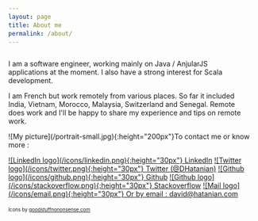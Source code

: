 ```yaml
---
layout: page
title: About me
permalink: /about/
---
```


<div style="float:left; margin-right:35px; max-width:502px; position:relative" markdown="1">

I am a software engineer, working mainly on Java / AnjularJS applications at the moment. I also have a strong interest for Scala development.

I am French but work remotely from various places. So far it included India, Vietnam, Morocco, Malaysia, Switzerland and Senegal. Remote does work and I'll be happy to share my experience and tips on remote work.

</div>

<div style="float:left; position:relative" markdown="1">
![My picture](/portrait-small.jpg){:height="200px"}
</div>

To contact me or know more :

<a href='https://vn.linkedin.com/pub/david-hatanian/13/16/3b6' target='_blank' >
![LinkedIn logo](/icons/linkedin.png){:height="30px"} LinkedIn</a>

<a href='https://twitter.com/DHatanian' target='_blank' >
![Twitter logo](/icons/twitter.png){:height="30px"} Twitter (@DHatanian)</a>

<a href='https://github.com/dhatanian' target='_blank' >
![Github logo](/icons/github.png){:height="30px"} Github</a>

<a href='https://stackoverflow.com/users/1654764/david' target='_blank' >
![Github logo](/icons/stackoverflow.png){:height="30px"} Stackoverflow</a>

<a href='mailto:david@hatanian.com'>
![Mail logo](/icons/email.png){:height="30px"} Or by email : david@hatanian.com</a>

<sub><sup>
Icons by <a href='http://goodstuffnononsense.com'>goodstuffnononsense.com</a></sup>
</sub>
